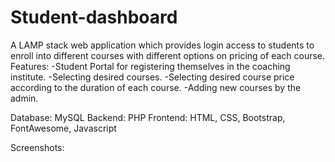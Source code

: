 # Student-dashboard

A LAMP stack web application which provides login access to students to enroll into different courses with different options on pricing of each course. Features: -Student Portal for registering themselves in the coaching institute. -Selecting desired courses. -Selecting desired course price according to the duration of each course. -Adding new courses by the admin.

Database: MySQL Backend: PHP Frontend: HTML, CSS, Bootstrap, FontAwesome, Javascript

Screenshots:

